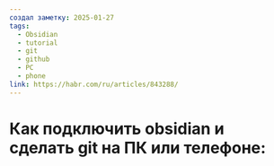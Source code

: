```yaml
---
создал заметку: 2025-01-27
tags:
  - Obsidian
  - tutorial
  - git
  - github
  - PC
  - phone
link: https://habr.com/ru/articles/843288/
---
```

# Как подключить obsidian и сделать git на ПК или телефоне:




